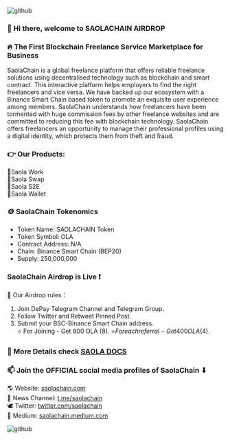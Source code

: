 ![github](https://docs.saolachain.com/~/files/v0/b/gitbook-x-prod.appspot.com/o/spaces%2FvKgEVjLdipwWfxSCmoce%2Fuploads%2FmiQM69W62Q0veSKp6bV5%2Fsaolacom.png?alt=media&token=a37da98b-c837-4c22-8d53-674fbf9f8ff5)
### 👋 Hi there, welcome to SAOLACHAIN AIRDROP
### 🔥 The First Blockchain Freelance Service Marketplace for Business
SaolaChain is a global freelance platform that offers reliable freelance solutions using decentralised technology such as blockchain and smart contract. This interactive platform helps employers to find the right freelancers and vice versa. We have backed up our ecosystem with a Binance Smart Chain based token to promote an exquisite user experience among members. SaolaChain understands how freelancers have been tormented with huge commission fees by other freelance websites and are committed to reducing this fee with blockchain technology. SaolaChain offers freelancers an opportunity to manage their professional profiles using a digital identity, which protects them from theft and fraud.

### 👉 Our Products:
🔸Saola Work\
🔸Saola Swap\
🔸Saola S2E\
🔸Saola Wallet

### 🪙 SaolaChain Tokenomics
- Token Name: SAOLACHAIN Token
- Token Symbol: OLA
- Contract Address: N/A
- Chain: Binance Smart Chain (BEP20)
- Supply: 250,000,000

### SaolaChain Airdrop is Live ❗️
📢 Our Airdrop rules：
1. Join DePay Telegram Channel and Telegram Group.
2. Follow Twitter and Retweet Pinned Post.
3. Submit your BSC-Binance Smart Chain address.\
⭐️ For Joining - Get 800 OLA ($8).\
⭐️ For each referral - Get 400 OLA ($4).

### 💬 More Details check [SAOLA DOCS](https://docs.saolachain.com/)

### 📫 Join the OFFICIAL social media profiles of SaolaChain ⬇
🌎 Website: [saolachain.com](https://saolachain.com/)\
📣 News Channel: [t.me/saolachain](https://t.me/saolachain)\
🕊️ Twitter: [twitter.com/saolachain](https://twitter.com/saolachain)\
📕 Medium: [saolachain.medium.com](https://saolachain.medium.com/)

![github](https://saolachain.com/img/Airdrop.png)
